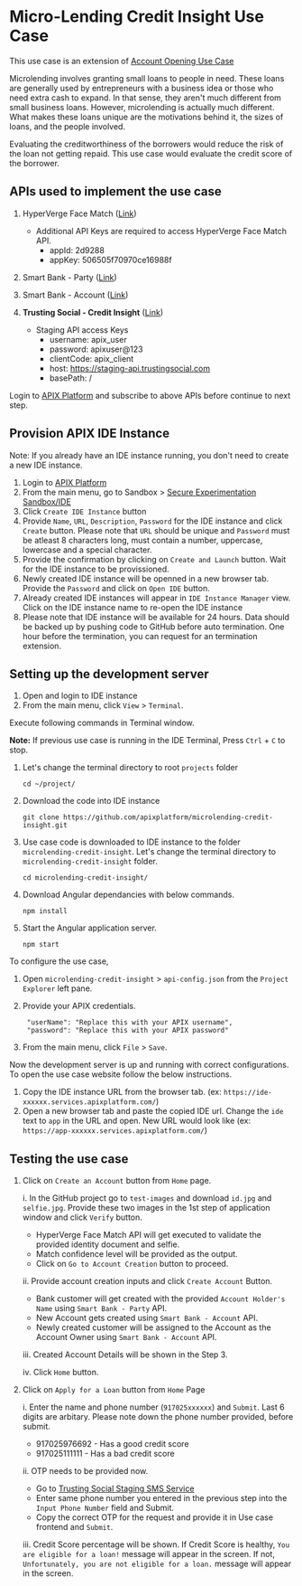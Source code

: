 # Micro-Lending Credit Insight Use Case

This use case is an extension of [Account Opening Use Case](https://github.com/apixplatform/account-opening)

Microlending involves granting small loans to people in need. These loans are generally used by entrepreneurs with a business idea or those who need extra cash to expand. In that sense, they aren't much different from small business loans. However, microlending is actually much different. What makes these loans unique are the motivations behind it, the sizes of loans, and the people involved.

Evaluating the creditworthiness of the borrowers would reduce the risk of the loan not getting repaid. This use case would evaluate the credit score of the borrower.

## APIs used to implement the use case

1. HyperVerge Face Match ([Link](https://apixplatform.com/profile/api-detail?api-id=30))

    * Additional API Keys are required to access HyperVerge Face Match API.
        * appId: 2d9288
        * appKey: 506505f70970ce16988f

2. Smart Bank - Party ([Link](https://apixplatform.com/profile/api-detail?api-id=107))
3. Smart Bank - Account ([Link](https://apixplatform.com/profile/api-detail?api-id=103))
4. **Trusting Social - Credit Insight** ([Link](https://apixplatform.com/profile/api-detail?api-id=259))

    * Staging API access Keys
        * username: apix_user
        * password: apixuser@123
        * clientCode: apix_client
        * host: https://staging-api.trustingsocial.com
        * basePath: /

Login to [APIX Platform](https://apixplatform.com) and subscribe to above APIs before continue to next step.

## Provision APIX IDE Instance

Note: If you already have an IDE instance running, you don't need to create a new IDE instance. 

1. Login to [APIX Platform](https://apixplatform.com)
2. From the main menu, go to Sandbox > [Secure Experimentation Sandbox/IDE](https://apixplatform.com/ide/api-ide)
3. Click `Create IDE Instance` button
4. Provide `Name`, `URL`, `Description`, `Password` for the IDE instance and click `Create` button. 
Please note that `URL` should be unique and `Password` must be atleast 8 characters long, must contain a number, uppercase, lowercase and a special character.
5. Provide the confirmation by clicking on `Create and Launch` button. Wait for the IDE instance to be provissioned.
6. Newly created IDE instance will be openned in a new browser tab. Provide the `Password` and click on `Open IDE` button.
7. Already created IDE instances will appear in `IDE Instance Manager` view. Click on the IDE instance name to re-open the IDE instance
8. Please note that IDE instance will be available for 24 hours. Data should be backed up by pushing code to GitHub before auto termination. One hour before the termination, you can request for an termination extension.

## Setting up the development server

1. Open and login to IDE instance
2. From the main menu, click `View` > `Terminal`.

Execute following commands in Terminal window.

**Note:** If previous use case is running in the IDE Terminal, Press `Ctrl` + `C` to stop. 

1.  Let's change the terminal directory to root `projects` folder

        cd ~/project/

2.  Download the code into IDE instance

        git clone https://github.com/apixplatform/microlending-credit-insight.git

3.  Use case code is downloaded to IDE instance to the folder `microlending-credit-insight`. Let's change the terminal directory to `microlending-credit-insight` folder.

        cd microlending-credit-insight/

4.  Download Angular dependancies with below commands.

        npm install

5.  Start the Angular application server.

        npm start


To configure the use case,

1. Open `microlending-credit-insight` > `api-config.json` from the `Project Explorer` left pane.
2. Provide your APIX credentials.

        "userName": "Replace this with your APIX username",
        "password": "Replace this with your APIX password"

3. From the main menu, click `File` > `Save`.

Now the development server is up and running with correct configurations. To open the use case website follow the below instructions.

1. Copy the IDE instance URL from the browser tab. (ex: `https://ide-xxxxxx.services.apixplatform.com/`)
2. Open a new browser tab and paste the copied IDE url. Change the `ide` text to `app` in the URL and open. New URL would look like (ex: `https://app-xxxxxx.services.apixplatform.com/`)

## Testing the use case

1. Click on `Create an Account` button from `Home` page.

    i. In the GitHub project go to `test-images` and download `id.jpg` and `selfie.jpg`. Provide these two images in the 1st step of application window and click `Verify` button. 

    * HyperVerge Face Match API will get executed to validate the provided identity document and selfie. 
    * Match confidence level will be provided as the output. 
    * Click on `Go to Account Creation` button to proceed. 

    ii. Provide account creation inputs and click `Create Account` Button.

    * Bank customer will get created with the provided `Account Holder's Name` using `Smart Bank - Party` API.
    * New Account gets created using `Smart Bank - Account` API.
    * Newly created customer will be assigned to the Account as the Account Owner using `Smart Bank - Account` API.

    iii. Created Account Details will be shown in the Step 3.

    iv. Click `Home` button.

2. Click on `Apply for a Loan` button from `Home` Page

    i. Enter the name and phone number (`917025xxxxxx`) and `Submit`. Last 6 digits are arbitary. Please note down the phone number provided, before submit. 
    
    * 917025976692 - Has a good credit score
    * 917025111111 - Has a bad credit score

    ii. OTP needs to be provided now. 
    
    * Go to [Trusting Social Staging SMS Service](https://staging-api.trustingsocial.com/smsc_chat)
    * Enter same phone number you entered in the previous step into the `Input Phone Number` field and Submit.
    * Copy the correct OTP for the request and provide it in Use case frontend and `Submit`.

    iii. Credit Score percentage will be shown. If Credit Score is healthy, `You are eligible for a loan!` message will appear in the screen. If not, `Unfortunately, you are not eligible for a loan.` message will appear in the screen.
